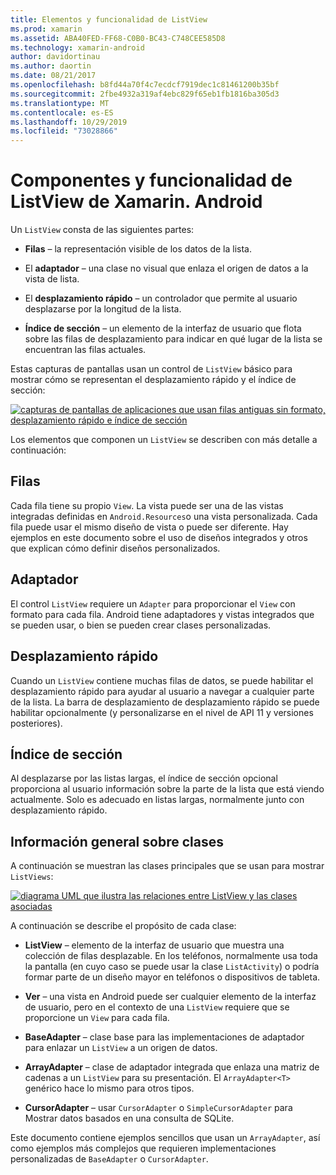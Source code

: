 ```yaml
---
title: Elementos y funcionalidad de ListView
ms.prod: xamarin
ms.assetid: ABA40FED-FF68-C0B0-BC43-C748CEE585D8
ms.technology: xamarin-android
author: davidortinau
ms.author: daortin
ms.date: 08/21/2017
ms.openlocfilehash: b8fd44a70f4c7ecdcf7919dec1c81461200b35bf
ms.sourcegitcommit: 2fbe4932a319af4ebc829f65eb1fb1816ba305d3
ms.translationtype: MT
ms.contentlocale: es-ES
ms.lasthandoff: 10/29/2019
ms.locfileid: "73028866"
---
```

# <a name="xamarinandroid-listview-parts-and-functionality"></a>Componentes y funcionalidad de ListView de Xamarin. Android

Un `ListView` consta de las siguientes partes:

- **Filas** &ndash; la representación visible de los datos de la lista.

- El **adaptador** &ndash; una clase no visual que enlaza el origen de datos a la vista de lista.

- El **desplazamiento rápido** &ndash; un controlador que permite al usuario desplazarse por la longitud de la lista.

- **Índice de sección** &ndash; un elemento de la interfaz de usuario que flota sobre las filas de desplazamiento para indicar en qué lugar de la lista se encuentran las filas actuales.

Estas capturas de pantallas usan un control de `ListView` básico para mostrar cómo se representan el desplazamiento rápido y el índice de sección:

[![capturas de pantallas de aplicaciones que usan filas antiguas sin formato, desplazamiento rápido e índice de sección](parts-and-functionality-images/listviewparts.png)](parts-and-functionality-images/listviewparts.png#lightbox)

Los elementos que componen un `ListView` se describen con más detalle a continuación:

## <a name="rows"></a>Filas

Cada fila tiene su propio `View`. La vista puede ser una de las vistas integradas definidas en `Android.Resources`o una vista personalizada. Cada fila puede usar el mismo diseño de vista o puede ser diferente. Hay ejemplos en este documento sobre el uso de diseños integrados y otros que explican cómo definir diseños personalizados.

## <a name="adapter"></a>Adaptador

El control `ListView` requiere un `Adapter` para proporcionar el `View` con formato para cada fila. Android tiene adaptadores y vistas integrados que se pueden usar, o bien se pueden crear clases personalizadas.

## <a name="fast-scrolling"></a>Desplazamiento rápido

Cuando un `ListView` contiene muchas filas de datos, se puede habilitar el desplazamiento rápido para ayudar al usuario a navegar a cualquier parte de la lista. La barra de desplazamiento de desplazamiento rápido se puede habilitar opcionalmente (y personalizarse en el nivel de API 11 y versiones posteriores).

## <a name="section-index"></a>Índice de sección

Al desplazarse por las listas largas, el índice de sección opcional proporciona al usuario información sobre la parte de la lista que está viendo actualmente. Solo es adecuado en listas largas, normalmente junto con desplazamiento rápido.

## <a name="classes-overview"></a>Información general sobre clases

A continuación se muestran las clases principales que se usan para mostrar `ListViews`:

[![diagrama UML que ilustra las relaciones entre ListView y las clases asociadas](parts-and-functionality-images/image2.png)](parts-and-functionality-images/image2.png#lightbox)

A continuación se describe el propósito de cada clase:

- **ListView** &ndash; elemento de la interfaz de usuario que muestra una colección de filas desplazable. En los teléfonos, normalmente usa toda la pantalla (en cuyo caso se puede usar la clase `ListActivity`) o podría formar parte de un diseño mayor en teléfonos o dispositivos de tableta.

- **Ver** &ndash; una vista en Android puede ser cualquier elemento de la interfaz de usuario, pero en el contexto de una `ListView` requiere que se proporcione un `View` para cada fila.

- **BaseAdapter** &ndash; clase base para las implementaciones de adaptador para enlazar un `ListView` a un origen de datos.

- **ArrayAdapter** &ndash; clase de adaptador integrada que enlaza una matriz de cadenas a un `ListView` para su presentación. El `ArrayAdapter<T>` genérico hace lo mismo para otros tipos.

- **CursorAdapter** &ndash; usar `CursorAdapter` o `SimpleCursorAdapter` para Mostrar datos basados en una consulta de SQLite.

Este documento contiene ejemplos sencillos que usan un `ArrayAdapter`, así como ejemplos más complejos que requieren implementaciones personalizadas de `BaseAdapter` o `CursorAdapter`.
